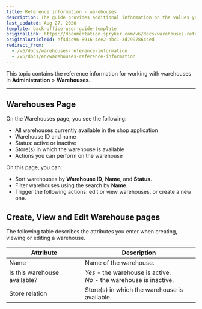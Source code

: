 ```yaml
---
title: Reference information - warehouses
description: The guide provides additional information on the values you enter when creating and updating warehouses in the Back Office.
last_updated: Aug 27, 2020
template: back-office-user-guide-template
originalLink: https://documentation.spryker.com/v6/docs/warehouses-reference-information
originalArticleId: ef4d4c96-8916-4ee2-abc1-3d799786cced
redirect_from:
  - /v6/docs/warehouses-reference-information
  - /v6/docs/en/warehouses-reference-information
---
```


This topic contains the reference information for working with warehouses in **Administration** > **Warehouses**.
***
## Warehouses Page
On the Warehouses page, you see the following:
* All warehouses currently available in the shop application
* Warehouse ID and name
* Status: active or inactive
* Store(s) in which the warehouse is available
* Actions you can perform on the warehouse

On this page, you can:

* Sort warehouses by **Warehouse ID**, **Name**, and **Status**.
* Filter warehouses using the search by **Name**.
* Trigger the following actions: edit or view warehouses, or create a new one.


## Create, View and Edit Warehouse pages
The following table describes the attributes you enter when creating, viewing or editing a warehouse.

| Attribute | Description |
| --- | --- |
| Name | Name of the warehouse. |
| Is this warehouse available? | *Yes* - the warehouse is active.<br>*No* - the warehouse is inactive. |
| Store relation | Store(s) in which the warehouse is available. |


